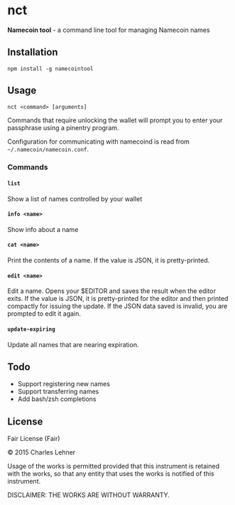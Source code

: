 # nct

**Namecoin tool** - a command line tool for managing Namecoin names

## Installation

    npm install -g namecointool

## Usage

    nct <command> [arguments]

Commands that require unlocking the wallet will prompt you to enter your
passphrase using a pinentry program.

Configuration for communicating with namecoind is read from
`~/.namecoin/namecoin.conf`.

### Commands

#### `list`

Show a list of names controlled by your wallet

#### `info <name>`

Show info about a name

#### `cat <name>`

Print the contents of a name. If the value is JSON, it is pretty-printed.

#### `edit <name>`

Edit a name. Opens your $EDITOR and saves the result when the editor exits. If
the value is JSON, it is pretty-printed for the editor and then printed
compactly for issuing the update. If the JSON data saved is invalid, you are
prompted to edit it again.

#### `update-expiring`

Update all names that are nearing expiration.

## Todo

- Support registering new names
- Support transferring names
- Add bash/zsh completions

## License

Fair License (Fair)

© 2015 Charles Lehner

Usage of the works is permitted provided that this instrument is retained with
the works, so that any entity that uses the works is notified of this
instrument.

DISCLAIMER: THE WORKS ARE WITHOUT WARRANTY.
